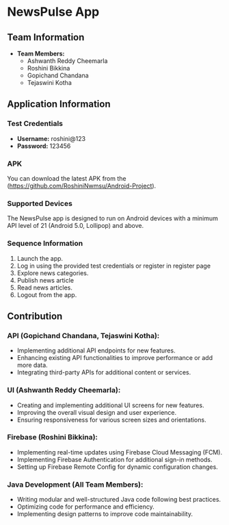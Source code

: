 # NewsPulse App

## Team Information

- **Team Members:**
  - Ashwanth Reddy Cheemarla
  - Roshini Bikkina
  - Gopichand Chandana
  - Tejaswini Kotha

## Application Information

### Test Credentials

- **Username:** roshini@123
- **Password:** 123456

### APK

You can download the latest APK from the (https://github.com/RoshiniNwmsu/Android-Project).

### Supported Devices

The NewsPulse app is designed to run on Android devices with a minimum API level of 21 (Android 5.0, Lollipop) and above.

### Sequence Information

1. Launch the app.
2. Log in using the provided test credentials or register in register page
4. Explore news categories.
5. Publish news article
6. Read news articles.
8. Logout from the app.

## Contribution

### API (Gopichand Chandana, Tejaswini Kotha):
- Implementing additional API endpoints for new features.
- Enhancing existing API functionalities to improve performance or add more data.
- Integrating third-party APIs for additional content or services.

### UI (Ashwanth Reddy Cheemarla):
- Creating and implementing additional UI screens for new features.
- Improving the overall visual design and user experience.
- Ensuring responsiveness for various screen sizes and orientations.

### Firebase (Roshini Bikkina):
- Implementing real-time updates using Firebase Cloud Messaging (FCM).
- Implementing Firebase Authentication for additional sign-in methods.
- Setting up Firebase Remote Config for dynamic configuration changes.

### Java Development (All Team Members):
- Writing modular and well-structured Java code following best practices.
- Optimizing code for performance and efficiency.
- Implementing design patterns to improve code maintainability.




